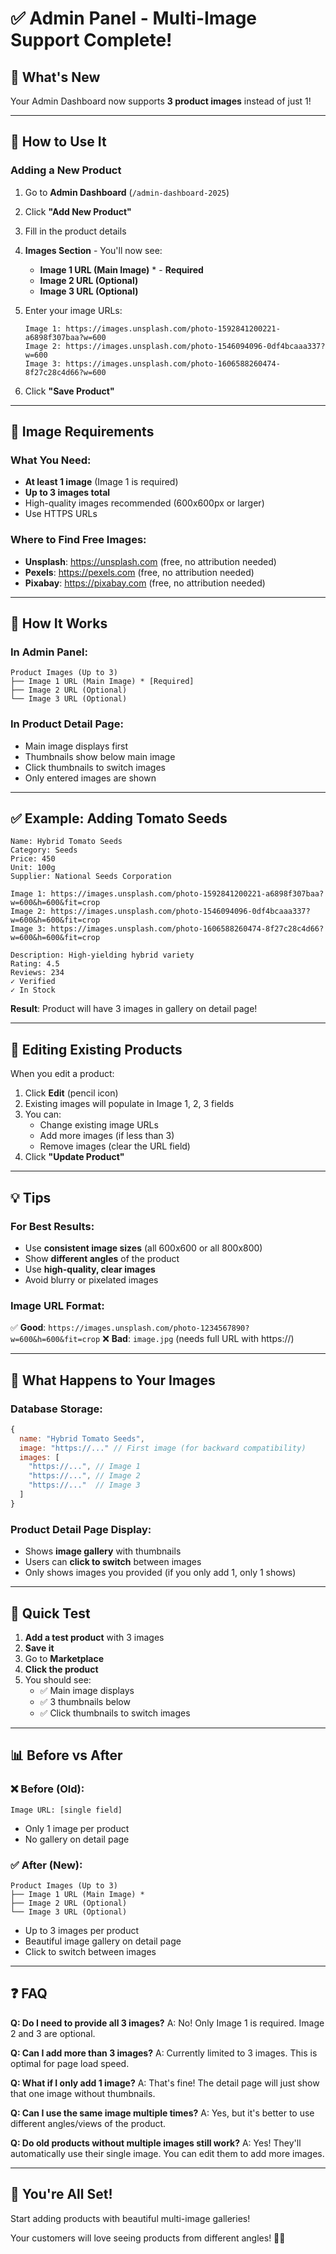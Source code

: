 # ✅ Admin Panel - Multi-Image Support Complete!

## 🎉 What's New

Your Admin Dashboard now supports **3 product images** instead of just 1!

---

## 🎯 How to Use It

### Adding a New Product

1. Go to **Admin Dashboard** (`/admin-dashboard-2025`)
2. Click **"Add New Product"**
3. Fill in the product details
4. **Images Section** - You'll now see:
   - **Image 1 URL (Main Image)** * - **Required**
   - **Image 2 URL (Optional)**
   - **Image 3 URL (Optional)**

5. Enter your image URLs:
   ```
   Image 1: https://images.unsplash.com/photo-1592841200221-a6898f307baa?w=600
   Image 2: https://images.unsplash.com/photo-1546094096-0df4bcaaa337?w=600
   Image 3: https://images.unsplash.com/photo-1606588260474-8f27c28c4d66?w=600
   ```

6. Click **"Save Product"**

---

## 📸 Image Requirements

### What You Need:
- **At least 1 image** (Image 1 is required)
- **Up to 3 images total**
- High-quality images recommended (600x600px or larger)
- Use HTTPS URLs

### Where to Find Free Images:
- **Unsplash**: https://unsplash.com (free, no attribution needed)
- **Pexels**: https://pexels.com (free, no attribution needed)
- **Pixabay**: https://pixabay.com (free, no attribution needed)

---

## 🎨 How It Works

### In Admin Panel:
```
Product Images (Up to 3)
├── Image 1 URL (Main Image) * [Required]
├── Image 2 URL (Optional)
└── Image 3 URL (Optional)
```

### In Product Detail Page:
- Main image displays first
- Thumbnails show below main image
- Click thumbnails to switch images
- Only entered images are shown

---

## ✅ Example: Adding Tomato Seeds

```
Name: Hybrid Tomato Seeds
Category: Seeds
Price: 450
Unit: 100g
Supplier: National Seeds Corporation

Image 1: https://images.unsplash.com/photo-1592841200221-a6898f307baa?w=600&h=600&fit=crop
Image 2: https://images.unsplash.com/photo-1546094096-0df4bcaaa337?w=600&h=600&fit=crop
Image 3: https://images.unsplash.com/photo-1606588260474-8f27c28c4d66?w=600&h=600&fit=crop

Description: High-yielding hybrid variety
Rating: 4.5
Reviews: 234
✓ Verified
✓ In Stock
```

**Result**: Product will have 3 images in gallery on detail page!

---

## 🔄 Editing Existing Products

When you edit a product:
1. Click **Edit** (pencil icon)
2. Existing images will populate in Image 1, 2, 3 fields
3. You can:
   - Change existing image URLs
   - Add more images (if less than 3)
   - Remove images (clear the URL field)
4. Click **"Update Product"**

---

## 💡 Tips

### For Best Results:
- Use **consistent image sizes** (all 600x600 or all 800x800)
- Show **different angles** of the product
- Use **high-quality, clear images**
- Avoid blurry or pixelated images

### Image URL Format:
✅ **Good**: `https://images.unsplash.com/photo-1234567890?w=600&h=600&fit=crop`
❌ **Bad**: `image.jpg` (needs full URL with https://)

---

## 🎯 What Happens to Your Images

### Database Storage:
```javascript
{
  name: "Hybrid Tomato Seeds",
  image: "https://..." // First image (for backward compatibility)
  images: [
    "https://...", // Image 1
    "https://...", // Image 2
    "https://..."  // Image 3
  ]
}
```

### Product Detail Page Display:
- Shows **image gallery** with thumbnails
- Users can **click to switch** between images
- Only shows images you provided (if you only add 1, only 1 shows)

---

## 🚀 Quick Test

1. **Add a test product** with 3 images
2. **Save it**
3. Go to **Marketplace**
4. **Click the product**
5. You should see:
   - ✅ Main image displays
   - ✅ 3 thumbnails below
   - ✅ Click thumbnails to switch images

---

## 📊 Before vs After

### ❌ Before (Old):
```
Image URL: [single field]
```
- Only 1 image per product
- No gallery on detail page

### ✅ After (New):
```
Product Images (Up to 3)
├── Image 1 URL (Main Image) *
├── Image 2 URL (Optional)
└── Image 3 URL (Optional)
```
- Up to 3 images per product
- Beautiful image gallery on detail page
- Click to switch between images

---

## ❓ FAQ

**Q: Do I need to provide all 3 images?**
A: No! Only Image 1 is required. Image 2 and 3 are optional.

**Q: Can I add more than 3 images?**
A: Currently limited to 3 images. This is optimal for page load speed.

**Q: What if I only add 1 image?**
A: That's fine! The detail page will just show that one image without thumbnails.

**Q: Can I use the same image multiple times?**
A: Yes, but it's better to use different angles/views of the product.

**Q: Do old products without multiple images still work?**
A: Yes! They'll automatically use their single image. You can edit them to add more images.

---

## 🎉 You're All Set!

Start adding products with beautiful multi-image galleries! 

Your customers will love seeing products from different angles! 📸✨
